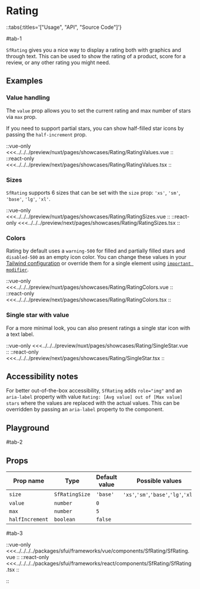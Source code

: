 # Rating

::tabs{:titles='["Usage", "API", "Source Code"]'}

#tab-1

`SfRating` gives you a nice way to display a rating both with graphics and through text. This can be used to show the rating of a product, score for a review, or any other rating you might need.

## Examples

### Value handling

The `value` prop allows you to set the current rating and max number of stars via `max` prop.

If you need to support partial stars, you can show half-filled star icons by passing the `half-increment` prop.

<Showcase showcase-name="Rating/RatingValues">

::vue-only
<<<../../../preview/nuxt/pages/showcases/Rating/RatingValues.vue
::
::react-only
<<<../../../preview/next/pages/showcases/Rating/RatingValues.tsx
::

</Showcase>

### Sizes

`SfRating` supports 6 sizes that can be set with the `size` prop: `'xs'`, `'sm'`, `'base'`, `'lg'`, `'xl'`.

<Showcase showcase-name="Rating/RatingSizes" style="min-height:250px">

::vue-only
<<<../../../preview/nuxt/pages/showcases/Rating/RatingSizes.vue
::
::react-only
<<<../../../preview/next/pages/showcases/Rating/RatingSizes.tsx
::

</Showcase>

### Colors

Rating by default uses a `warning-500` for filled and partially filled stars and `disabled-500` as an empty icon color. You can change these values in your [Tailwind configuration](https://tailwindcss.com/docs/configuration#theme) or override them for a single element using [`important modifier`](https://tailwindcss.com/docs/configuration#important-modifier).

<Showcase showcase-name="Rating/RatingColors">

::vue-only
<<<../../../preview/nuxt/pages/showcases/Rating/RatingColors.vue
::
::react-only
<<<../../../preview/next/pages/showcases/Rating/RatingColors.tsx
::

</Showcase>

### Single star with value

For a more minimal look, you can also present ratings a single star icon with a text label.

<Showcase showcase-name="Rating/SingleStar" style="min-height:220px">

::vue-only
<<<../../../preview/nuxt/pages/showcases/Rating/SingleStar.vue
::
::react-only
<<<../../../preview/next/pages/showcases/Rating/SingleStar.tsx
::

</Showcase>

## Accessibility notes

For better out-of-the-box accessibility, `SfRating` adds `role="img"` and an `aria-label` property with value `Rating: [Avg value] out of [Max value] stars` where the values are replaced with the actual values. This can be overridden by passing an `aria-label` property to the component.

## Playground

<Generate style="height:400px" />

#tab-2

## Props

| Prop name     | Type                | Default value | Possible values            |
| ------------- | ------------------- | ------------- | -------------------------- |
| `size`          | `SfRatingSize`    | `'base'`        | `'xs'`,`'sm'`,`'base'`,`'lg'`,`'xl'` |
| `value`         | `number`            | `0`           |                            |
| `max`           | `number`            | `5`           |                            |
| `halfIncrement` | `boolean`           | `false`       |                            |

#tab-3

::vue-only
<<<../../../../packages/sfui/frameworks/vue/components/SfRating/SfRating.vue
::
::react-only
<<<../../../../packages/sfui/frameworks/react/components/SfRating/SfRating.tsx
::

::

